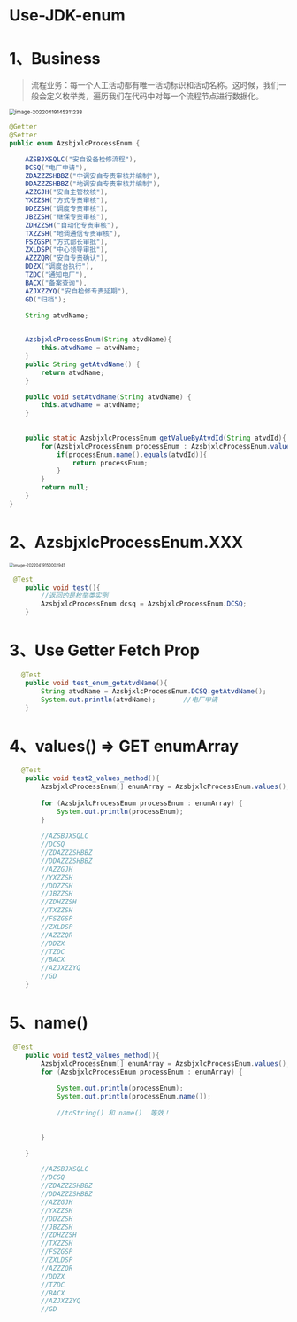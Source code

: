 # Use-JDK-enum

# 1、Business

> 流程业务：每一个人工活动都有唯一活动标识和活动名称。这时候，我们一般会定义枚举类，遍历我们在代码中对每一个流程节点进行数据化。

<img src="C:/Users/Administrator.DESKTOP-E0KTJ20/AppData/Roaming/Typora/typora-user-images/image-20220419145311238.png" alt="image-20220419145311238" style="zoom: 67%;" />

```java
@Getter
@Setter
public enum AzsbjxlcProcessEnum {

    AZSBJXSQLC("安自设备检修流程"),
    DCSQ("电厂申请"),
    ZDAZZZSHBBZ("中调安自专责审核并编制"),
    DDAZZZSHBBZ("地调安自专责审核并编制"),
    AZZGJH("安自主管校核"),
    YXZZSH("方式专责审核"),
    DDZZSH("调度专责审核"),
    JBZZSH("继保专责审核"),
    ZDHZZSH("自动化专责审核"),
    TXZZSH("地调通信专责审核"),
    FSZGSP("方式部长审批"),
    ZXLDSP("中心领导审批"),
    AZZZQR("安自专责确认"),
    DDZX("调度台执行"),
    TZDC("通知电厂"),
    BACX("备案查询"),
    AZJXZZYQ("安自检修专责延期"),
    GD("归档");

    String atvdName;
    

    AzsbjxlcProcessEnum(String atvdName){
        this.atvdName = atvdName;
    }
    public String getAtvdName() {
        return atvdName;
    }

    public void setAtvdName(String atvdName) {
        this.atvdName = atvdName;
    }
	
  
    public static AzsbjxlcProcessEnum getValueByAtvdId(String atvdId){
        for(AzsbjxlcProcessEnum processEnum : AzsbjxlcProcessEnum.values()){
            if(processEnum.name().equals(atvdId)){
                return processEnum;
            }
        }
        return null;
    }
}

```

# 2、AzsbjxlcProcessEnum.XXX

<img src="C:/Users/Administrator.DESKTOP-E0KTJ20/AppData/Roaming/Typora/typora-user-images/image-20220419150002941.png" alt="image-20220419150002941" style="zoom:50%;" />

```java
 @Test
    public void test(){
        //返回的是枚举类实例
        AzsbjxlcProcessEnum dcsq = AzsbjxlcProcessEnum.DCSQ;
    }
```

# 3、Use Getter Fetch Prop

```java
   @Test
    public void test_enum_getAtvdName(){
        String atvdName = AzsbjxlcProcessEnum.DCSQ.getAtvdName();
        System.out.println(atvdName);       //电厂申请
    }
```

# 4、values() => GET enumArray

```java
   @Test
    public void test2_values_method(){
        AzsbjxlcProcessEnum[] enumArray = AzsbjxlcProcessEnum.values();
       
        for (AzsbjxlcProcessEnum processEnum : enumArray) {
            System.out.println(processEnum);
        }
        
        //AZSBJXSQLC
        //DCSQ
        //ZDAZZZSHBBZ
        //DDAZZZSHBBZ
        //AZZGJH
        //YXZZSH
        //DDZZSH
        //JBZZSH
        //ZDHZZSH
        //TXZZSH
        //FSZGSP
        //ZXLDSP
        //AZZZQR
        //DDZX
        //TZDC
        //BACX
        //AZJXZZYQ
        //GD
    }
```

# 5、name() 

```java
 @Test
    public void test2_values_method(){
        AzsbjxlcProcessEnum[] enumArray = AzsbjxlcProcessEnum.values();
        for (AzsbjxlcProcessEnum processEnum : enumArray) {
            
            System.out.println(processEnum);
            System.out.println(processEnum.name());
            
            //toString() 和 name()  等效！
           

        }

    }

        //AZSBJXSQLC
        //DCSQ
        //ZDAZZZSHBBZ
        //DDAZZZSHBBZ
        //AZZGJH
        //YXZZSH
        //DDZZSH
        //JBZZSH
        //ZDHZZSH
        //TXZZSH
        //FSZGSP
        //ZXLDSP
        //AZZZQR
        //DDZX
        //TZDC
        //BACX
        //AZJXZZYQ
        //GD

```

